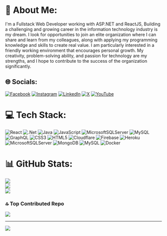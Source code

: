 # 💫 About Me:
I'm a Fullstack Web Developer working with ASP.NET and ReactJS, Building a challenging and growing career in the information technology industry is my dream. I look for opportunities to join an elite organization where I can share and learn from my colleagues, along with applying my programming knowledge and skills to create real value. I am particularly interested in a friendly working environment that encourages personal growth. My creativity, problem-solving ability, and passion for technology are my strengths, and I hope to contribute to the success of the organization significantly.


## 🌐 Socials:
[![Facebook](https://img.shields.io/badge/Facebook-%231877F2.svg?logo=Facebook&logoColor=white)](https://facebook.com/cavinhthuan) [![Instagram](https://img.shields.io/badge/Instagram-%23E4405F.svg?logo=Instagram&logoColor=white)](https://instagram.com/cavinhthuan) [![LinkedIn](https://img.shields.io/badge/LinkedIn-%230077B5.svg?logo=linkedin&logoColor=white)](https://linkedin.com/in/cavinhthuan) [![X](https://img.shields.io/badge/X-black.svg?logo=X&logoColor=white)](https://x.com/cavinhthuan) [![YouTube](https://img.shields.io/badge/YouTube-%23FF0000.svg?logo=YouTube&logoColor=white)](https://youtube.com/@cavinhthuan) 

# 💻 Tech Stack:
![React](https://img.shields.io/badge/react-%2320232a.svg?style=for-the-badge&logo=react&logoColor=%2361DAFB) ![.Net](https://img.shields.io/badge/.NET-5C2D91?style=for-the-badge&logo=.net&logoColor=white) ![Java](https://img.shields.io/badge/java-%23ED8B00.svg?style=for-the-badge&logo=openjdk&logoColor=white) ![JavaScript](https://img.shields.io/badge/javascript-%23323330.svg?style=for-the-badge&logo=javascript&logoColor=%23F7DF1E) ![MicrosoftSQLServer](https://img.shields.io/badge/Microsoft%20SQL%20Server-CC2927?style=for-the-badge&logo=microsoft%20sql%20server&logoColor=white) ![MySQL](https://img.shields.io/badge/mysql-%2300000f.svg?style=for-the-badge&logo=mysql&logoColor=white) ![GraphQL](https://img.shields.io/badge/-GraphQL-E10098?style=for-the-badge&logo=graphql&logoColor=white) ![CSS3](https://img.shields.io/badge/css3-%231572B6.svg?style=for-the-badge&logo=css3&logoColor=white) ![HTML5](https://img.shields.io/badge/html5-%23E34F26.svg?style=for-the-badge&logo=html5&logoColor=white) ![Cloudflare](https://img.shields.io/badge/Cloudflare-F38020?style=for-the-badge&logo=Cloudflare&logoColor=white) ![Firebase](https://img.shields.io/badge/firebase-%23039BE5.svg?style=for-the-badge&logo=firebase) ![Heroku](https://img.shields.io/badge/heroku-%23430098.svg?style=for-the-badge&logo=heroku&logoColor=white) ![MicrosoftSQLServer](https://img.shields.io/badge/Microsoft%20SQL%20Server-CC2927?style=for-the-badge&logo=microsoft%20sql%20server&logoColor=white) ![MongoDB](https://img.shields.io/badge/MongoDB-%234ea94b.svg?style=for-the-badge&logo=mongodb&logoColor=white) ![MySQL](https://img.shields.io/badge/mysql-%2300000f.svg?style=for-the-badge&logo=mysql&logoColor=white) ![Docker](https://img.shields.io/badge/docker-%230db7ed.svg?style=for-the-badge&logo=docker&logoColor=white)
# 📊 GitHub Stats:
![](https://github-readme-stats.vercel.app/api?username=AOY311&theme=react&hide_border=false&include_all_commits=true&count_private=false)<br/>
![](https://github-readme-streak-stats.herokuapp.com/?user=AOY311&theme=react&hide_border=false)<br/>
![](https://github-readme-stats.vercel.app/api/top-langs/?username=AOY311&theme=react&hide_border=false&include_all_commits=true&count_private=false&layout=compact)

### 🔝 Top Contributed Repo
![](https://github-contributor-stats.vercel.app/api?username=AOY311&limit=5&theme=dark&combine_all_yearly_contributions=true)

---
[![](https://visitcount.itsvg.in/api?id=AOY311&icon=0&color=12)](https://visitcount.itsvg.in)

<!-- Proudly created with GPRM ( https://gprm.itsvg.in ) -->
